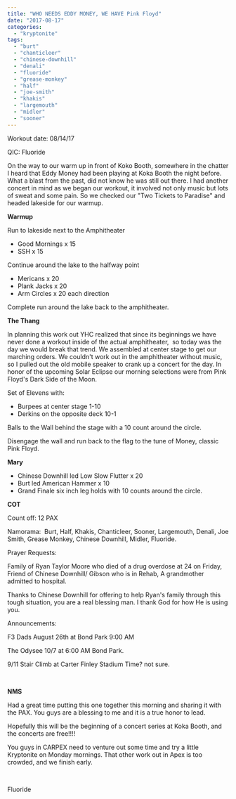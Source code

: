 ```yaml
---
title: "WHO NEEDS EDDY MONEY, WE HAVE Pink Floyd"
date: "2017-08-17"
categories: 
  - "kryptonite"
tags: 
  - "burt"
  - "chanticleer"
  - "chinese-downhill"
  - "denali"
  - "fluoride"
  - "grease-monkey"
  - "half"
  - "joe-smith"
  - "khakis"
  - "largemouth"
  - "midler"
  - "sooner"
---
```


Workout date: 08/14/17

QIC: Fluoride

On the way to our warm up in front of Koko Booth, somewhere in the chatter I heard that Eddy Money had been playing at Koka Booth the night before. What a blast from the past, did not know he was still out there. I had another concert in mind as we began our workout, it involved not only music but lots of sweat and some pain. So we checked our "Two Tickets to Paradise" and headed lakeside for our warmup.

**Warmup**

Run to lakeside next to the Amphitheater

- Good Mornings x 15
- SSH x 15

Continue around the lake to the halfway point

- Mericans x 20
- Plank Jacks x 20
- Arm Circles x 20 each direction

Complete run around the lake back to the amphitheater.

**The Thang**

In planning this work out YHC realized that since its beginnings we have never done a workout inside of the actual amphitheater,  so today was the day we would break that trend. We assembled at center stage to get our marching orders. We couldn't work out in the amphitheater without music, so I pulled out the old mobile speaker to crank up a concert for the day. In honor of the upcoming Solar Eclipse our morning selections were from Pink Floyd's Dark Side of the Moon.

Set of Elevens with:

- Burpees at center stage 1-10
- Derkins on the opposite deck 10-1

Balls to the Wall behind the stage with a 10 count around the circle.

Disengage the wall and run back to the flag to the tune of Money, classic Pink Floyd.

**Mary**

- Chinese Downhill led Low Slow Flutter x 20
- Burt led American Hammer x 10
- Grand Finale six inch leg holds with 10 counts around the circle.

**COT**

Count off: 12 PAX

Namorama:  Burt, Half, Khakis, Chanticleer, Sooner, Largemouth, Denali, Joe Smith, Grease Monkey, Chinese Downhill, Midler, Fluoride.

Prayer Requests:

Family of Ryan Taylor Moore who died of a drug overdose at 24 on Friday, Friend of Chinese Downhill/ Gibson who is in Rehab, A grandmother admitted to hospital.

Thanks to Chinese Downhill for offering to help Ryan's family through this tough situation, you are a real blessing man. I thank God for how He is using you.

Announcements:

F3 Dads August 26th at Bond Park 9:00 AM

The Odysee 10/7 at 6:00 AM Bond Park.

9/11 Stair Climb at Carter Finley Stadium Time? not sure.

 

**NMS**

Had a great time putting this one together this morning and sharing it with the PAX. You guys are a blessing to me and it is a true honor to lead.

Hopefully this will be the beginning of a concert series at Koka Booth, and the concerts are free!!!!

You guys in CARPEX need to venture out some time and try a little Kryptonite on Monday mornings. That other work out in Apex is too crowded, and we finish early.

 

Fluoride
